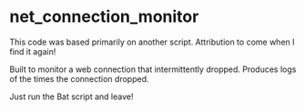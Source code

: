 # net_connection_monitor

This code was based primarily on another script. Attribution to come when I find it again! 

Built to monitor a web connection that intermittently dropped. Produces logs of the times the connection dropped.

Just run the Bat script and leave!
